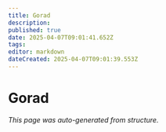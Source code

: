 ```yaml
---
title: Gorad
description: 
published: true
date: 2025-04-07T09:01:41.652Z
tags: 
editor: markdown
dateCreated: 2025-04-07T09:01:39.553Z
---
```


# Gorad

*This page was auto-generated from structure.*